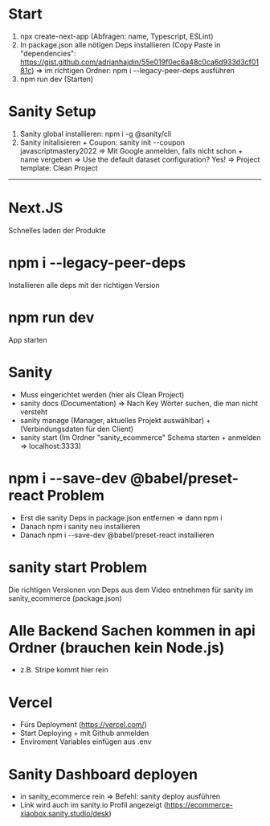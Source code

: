 # Start
1. npx create-next-app (Abfragen: name, Typescript, ESLint)
2. In package.json alle nötigen Deps installieren (Copy Paste in "dependencies": https://gist.github.com/adrianhajdin/55e019f0ec6a48c0ca6d933d3cf0181c)
=> im richtigen Ordner: npm i --legacy-peer-deps ausführen
3. npm run dev (Starten)

# Sanity Setup
1. Sanity global installieren: npm i -g @sanity/cli
2. Sanity initalisieren + Coupon: sanity init --coupon javascriptmastery2022
=> Mit Google anmelden, falls nicht schon + name vergeben
=> Use the default dataset configuration? Yes!
=> Project template: Clean Project

-------------

# Next.JS
Schnelles laden der Produkte

# npm i --legacy-peer-deps
Installieren alle deps mit der richtigen Version

# npm run dev
App starten

# Sanity
- Muss eingerichtet werden (hier als Clean Project)
- sanity docs (Documentation) => Nach Key Wörter suchen, die man nicht versteht
- sanity manage (Manager, aktuelles Projekt auswählbar) + (Verbindungsdaten für den Client)
- sanity start (Im Ordner "sanity_ecommerce" Schema starten + anmelden => localhost:3333)

# npm i --save-dev @babel/preset-react Problem
- Erst die sanity Deps in package.json entfernen => dann npm i
- Danach npm i sanity neu installieren
- Danach npm i --save-dev @babel/preset-react installieren

# sanity start Problem
Die richtigen Versionen von Deps aus dem Video entnehmen für sanity im sanity_ecommerce (package.json)

# Alle Backend Sachen kommen in api Ordner (brauchen kein Node.js)
- z.B. Stripe kommt hier rein

# Vercel
- Fürs Deployment (https://vercel.com/)
- Start Deploying + mit Github anmelden
- Enviroment Variables einfügen aus .env

# Sanity Dashboard deployen
- in sanity_ecommerce rein => Befehl: sanity deploy ausführen
- Link wird auch im sanity.io Profil angezeigt (https://ecommerce-xiaobox.sanity.studio/desk)
